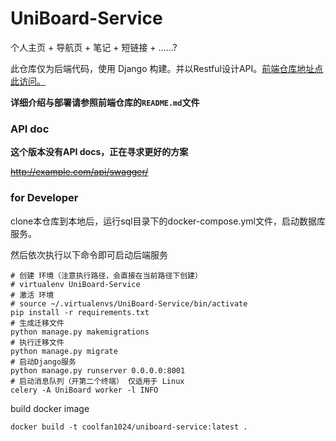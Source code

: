 # UniBoard-Service

个人主页 + 导航页 + 笔记 + 短链接 + ……?

此仓库仅为后端代码，使用 Django
构建。并以Restful设计API。[前端仓库地址点此访问。](https://github.com/Coooolfan/UniBoard)

**详细介绍与部署请参照前端仓库的`README.md`文件**

### API doc

**这个版本没有API docs，正在寻求更好的方案**

~~http://example.com/api/swagger/~~

### for Developer

clone本仓库到本地后，运行sql目录下的docker-compose.yml文件，启动数据库服务。

然后依次执行以下命令即可启动后端服务

```shell
# 创建 环境（注意执行路径，会直接在当前路径下创建）
# virtualenv UniBoard-Service
# 激活 环境
# source ~/.virtualenvs/UniBoard-Service/bin/activate
pip install -r requirements.txt
# 生成迁移文件
python manage.py makemigrations 
# 执行迁移文件
python manage.py migrate 
# 启动Django服务
python manage.py runserver 0.0.0.0:8001
# 启动消息队列（开第二个终端） 仅适用于 Linux 
celery -A UniBoard worker -l INFO
```


build docker image

```shell
docker build -t coolfan1024/uniboard-service:latest .
```